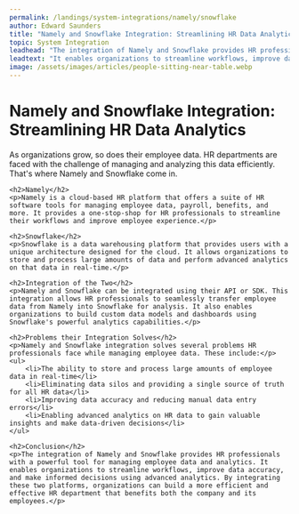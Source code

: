 ```yaml
---
permalink: /landings/system-integrations/namely/snowflake
author: Edward Saunders
title: "Namely and Snowflake Integration: Streamlining HR Data Analytics"
topic: System Integration
leadhead: "The integration of Namely and Snowflake provides HR professionals with a powerful tool for managing employee data and analytics"
leadtext: "It enables organizations to streamline workflows, improve data accuracy, and make informed decisions using advanced analytics. By integrating these two platforms, organizations can build a more efficient and effective HR department that benefits both the company and its employees."
image: /assets/images/articles/people-sitting-near-table.webp
---
```

<div class="arttext">	<h1>Namely and Snowflake Integration: Streamlining HR Data Analytics</h1>
	<p>As organizations grow, so does their employee data. HR departments are faced with the challenge of managing and analyzing this data efficiently. That's where Namely and Snowflake come in.</p>

	<h2>Namely</h2>
	<p>Namely is a cloud-based HR platform that offers a suite of HR software tools for managing employee data, payroll, benefits, and more. It provides a one-stop-shop for HR professionals to streamline their workflows and improve employee experience.</p>

	<h2>Snowflake</h2>
	<p>Snowflake is a data warehousing platform that provides users with a unique architecture designed for the cloud. It allows organizations to store and process large amounts of data and perform advanced analytics on that data in real-time.</p>

	<h2>Integration of the Two</h2>
	<p>Namely and Snowflake can be integrated using their API or SDK. This integration allows HR professionals to seamlessly transfer employee data from Namely into Snowflake for analysis. It also enables organizations to build custom data models and dashboards using Snowflake's powerful analytics capabilities.</p>

	<h2>Problems their Integration Solves</h2>
	<p>Namely and Snowflake integration solves several problems HR professionals face while managing employee data. These include:</p>
	<ul>
		<li>The ability to store and process large amounts of employee data in real-time</li>
		<li>Eliminating data silos and providing a single source of truth for all HR data</li>
		<li>Improving data accuracy and reducing manual data entry errors</li>
		<li>Enabling advanced analytics on HR data to gain valuable insights and make data-driven decisions</li>
	</ul>

	<h2>Conclusion</h2>
	<p>The integration of Namely and Snowflake provides HR professionals with a powerful tool for managing employee data and analytics. It enables organizations to streamline workflows, improve data accuracy, and make informed decisions using advanced analytics. By integrating these two platforms, organizations can build a more efficient and effective HR department that benefits both the company and its employees.</p>
</div>